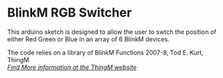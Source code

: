 # BlinkM RGB Switcher

This arduino sketch is designed to allow the user to swtch the position of either Red Green or Blue in an array of 6
BlinkM devices.

The code relies on a library of BlinkM Functions 2007-8, Tod E. Kurt, ThingM
<br>[*Find More information at the ThingM website*](http://thingm.com/)

